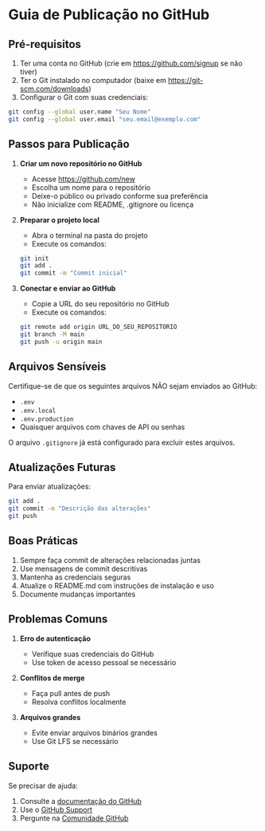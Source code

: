 # Guia de Publicação no GitHub

## Pré-requisitos

1. Ter uma conta no GitHub (crie em https://github.com/signup se não tiver)
2. Ter o Git instalado no computador (baixe em https://git-scm.com/downloads)
3. Configurar o Git com suas credenciais:
```bash
git config --global user.name "Seu Nome"
git config --global user.email "seu.email@exemplo.com"
```

## Passos para Publicação

1. **Criar um novo repositório no GitHub**
   - Acesse https://github.com/new
   - Escolha um nome para o repositório
   - Deixe-o público ou privado conforme sua preferência
   - Não inicialize com README, .gitignore ou licença

2. **Preparar o projeto local**
   - Abra o terminal na pasta do projeto
   - Execute os comandos:
   ```bash
   git init
   git add .
   git commit -m "Commit inicial"
   ```

3. **Conectar e enviar ao GitHub**
   - Copie a URL do seu repositório no GitHub
   - Execute os comandos:
   ```bash
   git remote add origin URL_DO_SEU_REPOSITORIO
   git branch -M main
   git push -u origin main
   ```

## Arquivos Sensíveis

Certifique-se de que os seguintes arquivos NÃO sejam enviados ao GitHub:
- `.env`
- `.env.local`
- `.env.production`
- Quaisquer arquivos com chaves de API ou senhas

O arquivo `.gitignore` já está configurado para excluir estes arquivos.

## Atualizações Futuras

Para enviar atualizações:
```bash
git add .
git commit -m "Descrição das alterações"
git push
```

## Boas Práticas

1. Sempre faça commit de alterações relacionadas juntas
2. Use mensagens de commit descritivas
3. Mantenha as credenciais seguras
4. Atualize o README.md com instruções de instalação e uso
5. Documente mudanças importantes

## Problemas Comuns

1. **Erro de autenticação**
   - Verifique suas credenciais do GitHub
   - Use token de acesso pessoal se necessário

2. **Conflitos de merge**
   - Faça pull antes de push
   - Resolva conflitos localmente

3. **Arquivos grandes**
   - Evite enviar arquivos binários grandes
   - Use Git LFS se necessário

## Suporte

Se precisar de ajuda:
1. Consulte a [documentação do GitHub](https://docs.github.com)
2. Use o [GitHub Support](https://support.github.com)
3. Pergunte na [Comunidade GitHub](https://github.community)